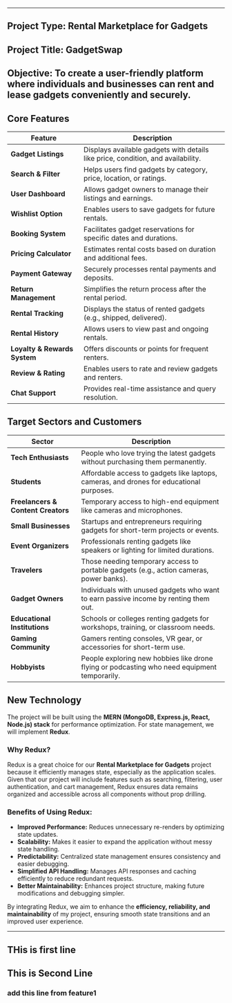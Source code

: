 
---
## **Project Type:** Rental Marketplace for Gadgets
## **Project Title:** GadgetSwap

**Objective:** To create a user-friendly platform where individuals and businesses can rent and lease gadgets conveniently and securely.
---
## **Core Features**
|Feature|Description|
|---|---|
|**Gadget Listings**| Displays available gadgets with details like price, condition, and availability.|
|**Search & Filter**| Helps users find gadgets by category, price, location, or ratings.|
|**User Dashboard**| Allows gadget owners to manage their listings and earnings.|
|**Wishlist Option**| Enables users to save gadgets for future rentals.|
|**Booking System**| Facilitates gadget reservations for specific dates and durations.|
|**Pricing Calculator**| Estimates rental costs based on duration and additional fees.|
|**Payment Gateway**| Securely processes rental payments and deposits.|
|**Return Management**| Simplifies the return process after the rental period.|
|**Rental Tracking**| Displays the status of rented gadgets (e.g., shipped, delivered).|
|**Rental History**| Allows users to view past and ongoing rentals.|
|**Loyalty & Rewards System**| Offers discounts or points for frequent renters.|
|**Review & Rating**| Enables users to rate and review gadgets and renters.|
|**Chat Support**| Provides real-time assistance and query resolution.|

## **Target Sectors and Customers**
|Sector|Description|
|---|---|
|**Tech Enthusiasts**|People who love trying the latest gadgets without purchasing them permanently.|
|**Students**|Affordable access to gadgets like laptops, cameras, and drones for educational purposes.|
|**Freelancers & Content Creators**|Temporary access to high-end equipment like cameras and microphones.|
|**Small Businesses**|Startups and entrepreneurs requiring gadgets for short-term projects or events.|
|**Event Organizers**|Professionals renting gadgets like speakers or lighting for limited durations.|
|**Travelers**|Those needing temporary access to portable gadgets (e.g., action cameras, power banks).|
|**Gadget Owners**|Individuals with unused gadgets who want to earn passive income by renting them out.|
|**Educational Institutions**|Schools or colleges renting gadgets for workshops, training, or classroom needs.|
|**Gaming Community**|Gamers renting consoles, VR gear, or accessories for short-term use.|
|**Hobbyists**|People exploring new hobbies like drone flying or podcasting who need equipment temporarily.|

## **New Technology**
The project will be built using the **MERN (MongoDB, Express.js, React, Node.js) stack** for performance optimization. For state management, we will implement **Redux**.

### **Why Redux?**
Redux is a great choice for our **Rental Marketplace for Gadgets** project because it efficiently manages state, especially as the application scales. Given that our project will include features such as searching, filtering, user authentication, and cart management, Redux ensures data remains organized and accessible across all components without prop drilling.
### **Benefits of Using Redux:**
- **Improved Performance:** Reduces unnecessary re-renders by optimizing state updates.
- **Scalability:** Makes it easier to expand the application without messy state handling.
- **Predictability:** Centralized state management ensures consistency and easier debugging.
- **Simplified API Handling:** Manages API responses and caching efficiently to reduce redundant requests.
- **Better Maintainability:** Enhances project structure, making future modifications and debugging simpler.

By integrating Redux, we aim to enhance the **efficiency, reliability, and maintainability** of my project, ensuring smooth state transitions and an improved user experience.

---

## THis is first line
## This is Second Line

### add this line from feature1